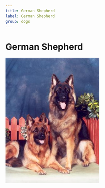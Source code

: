 ```yaml
---
title: German Shepherd
label: German Shepherd
group: dogs
---
```


# German Shepherd

![German Shepherd](/assets/images/German_shepherd/image.jpg "German Shepherd")